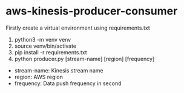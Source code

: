 # aws-kinesis-producer-consumer

Firstly create a virtual environment using requirements.txt

1. python3 -m venv venv
2. source venv/bin/activate
3. pip install -r requirements.txt
4. python producer.py [stream-name] [region] [frequency]

- stream-name: Kinesis stream name
- region: AWS region
- frequency: Data push frequency in second
